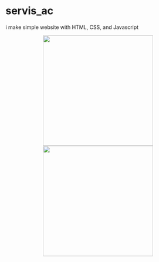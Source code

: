 # servis_ac

i make simple website with HTML, CSS, and Javascript


<p align = "center">
<img src="https://user-images.githubusercontent.com/75481979/185409532-28d507bb-2178-46ec-8ab3-fefcbad8975b.png" width="300">
<img src="https://user-images.githubusercontent.com/75481979/185409568-1d82ac37-f209-4621-87ef-4a3ffa89843b.png" width="300">
